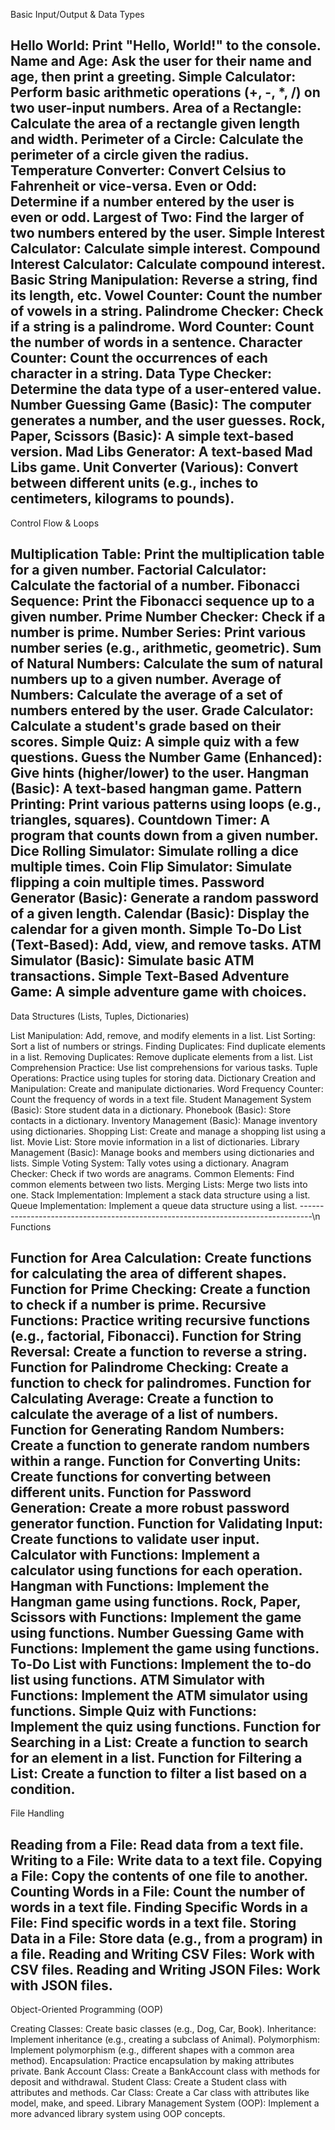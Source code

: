 Basic Input/Output & Data Types

Hello World: Print "Hello, World!" to the console.
Name and Age: Ask the user for their name and age, then print a greeting.
Simple Calculator: Perform basic arithmetic operations (+, -, *, /) on two user-input numbers.
Area of a Rectangle: Calculate the area of a rectangle given length and width.
Perimeter of a Circle: Calculate the perimeter of a circle given the radius.
Temperature Converter: Convert Celsius to Fahrenheit or vice-versa.
Even or Odd: Determine if a number entered by the user is even or odd.
Largest of Two: Find the larger of two numbers entered by the user.
Simple Interest Calculator: Calculate simple interest.
Compound Interest Calculator: Calculate compound interest.
Basic String Manipulation: Reverse a string, find its length, etc.
Vowel Counter: Count the number of vowels in a string.
Palindrome Checker: Check if a string is a palindrome.
Word Counter: Count the number of words in a sentence.
Character Counter: Count the occurrences of each character in a string.
Data Type Checker: Determine the data type of a user-entered value.
Number Guessing Game (Basic): The computer generates a number, and the user guesses.
Rock, Paper, Scissors (Basic): A simple text-based version.
Mad Libs Generator: A text-based Mad Libs game.
Unit Converter (Various): Convert between different units (e.g., inches to centimeters, kilograms to pounds).
---------------------------------------------------------------------
Control Flow & Loops 

Multiplication Table: Print the multiplication table for a given number.
Factorial Calculator: Calculate the factorial of a number.
Fibonacci Sequence: Print the Fibonacci sequence up to a given number.
Prime Number Checker: Check if a number is prime.
Number Series: Print various number series (e.g., arithmetic, geometric).
Sum of Natural Numbers: Calculate the sum of natural numbers up to a given number.
Average of Numbers: Calculate the average of a set of numbers entered by the user.
Grade Calculator: Calculate a student's grade based on their scores.
Simple Quiz: A simple quiz with a few questions.
Guess the Number Game (Enhanced): Give hints (higher/lower) to the user.
Hangman (Basic): A text-based hangman game.
Pattern Printing: Print various patterns using loops (e.g., triangles, squares).
Countdown Timer: A program that counts down from a given number.
Dice Rolling Simulator: Simulate rolling a dice multiple times.
Coin Flip Simulator: Simulate flipping a coin multiple times.
Password Generator (Basic): Generate a random password of a given length.
Calendar (Basic): Display the calendar for a given month.
Simple To-Do List (Text-Based): Add, view, and remove tasks.
ATM Simulator (Basic): Simulate basic ATM transactions.
Simple Text-Based Adventure Game: A simple adventure game with choices.
----------------------------------------------------------------------------------
Data Structures (Lists, Tuples, Dictionaries) 

List Manipulation: Add, remove, and modify elements in a list.
List Sorting: Sort a list of numbers or strings.
Finding Duplicates: Find duplicate elements in a list.
Removing Duplicates: Remove duplicate elements from a list.
List Comprehension Practice: Use list comprehensions for various tasks.
Tuple Operations: Practice using tuples for storing data.
Dictionary Creation and Manipulation: Create and manipulate dictionaries.
Word Frequency Counter: Count the frequency of words in a text file.
Student Management System (Basic): Store student data in a dictionary.
Phonebook (Basic): Store contacts in a dictionary.
Inventory Management (Basic): Manage inventory using dictionaries.
Shopping List: Create and manage a shopping list using a list.
Movie List: Store movie information in a list of dictionaries.
Library Management (Basic): Manage books and members using dictionaries and lists.
Simple Voting System: Tally votes using a dictionary.
Anagram Checker: Check if two words are anagrams.
Common Elements: Find common elements between two lists.
Merging Lists: Merge two lists into one.
Stack Implementation: Implement a stack data structure using a list.
Queue Implementation: Implement a queue data structure using a list.
---------------------------------------------------------------------------------\n
Functions 

Function for Area Calculation: Create functions for calculating the area of different shapes.
Function for Prime Checking: Create a function to check if a number is prime.
Recursive Functions: Practice writing recursive functions (e.g., factorial, Fibonacci).
Function for String Reversal: Create a function to reverse a string.
Function for Palindrome Checking: Create a function to check for palindromes.
Function for Calculating Average: Create a function to calculate the average of a list of numbers.
Function for Generating Random Numbers: Create a function to generate random numbers within a range.
Function for Converting Units: Create functions for converting between different units.
Function for Password Generation: Create a more robust password generator function.
Function for Validating Input: Create functions to validate user input.
Calculator with Functions: Implement a calculator using functions for each operation.
Hangman with Functions: Implement the Hangman game using functions.
Rock, Paper, Scissors with Functions: Implement the game using functions.
Number Guessing Game with Functions: Implement the game using functions.
To-Do List with Functions: Implement the to-do list using functions.
ATM Simulator with Functions: Implement the ATM simulator using functions.
Simple Quiz with Functions: Implement the quiz using functions.
Function for Searching in a List: Create a function to search for an element in a list.
Function for Filtering a List: Create a function to filter a list based on a condition.
----------------------------------------------------------------------------------------------
File Handling 

Reading from a File: Read data from a text file.
Writing to a File: Write data to a text file.
Copying a File: Copy the contents of one file to another.
Counting Words in a File: Count the number of words in a text file.
Finding Specific Words in a File: Find specific words in a text file.
Storing Data in a File: Store data (e.g., from a program) in a file.
Reading and Writing CSV Files: Work with CSV files.
Reading and Writing JSON Files: Work with JSON files.
--------------------------------------------------------------------------------------------
Object-Oriented Programming (OOP)

Creating Classes: Create basic classes (e.g., Dog, Car, Book).
Inheritance: Implement inheritance (e.g., creating a subclass of Animal).
Polymorphism: Implement polymorphism (e.g., different shapes with a common area method).
Encapsulation: Practice encapsulation by making attributes private.
Bank Account Class: Create a BankAccount class with methods for deposit and withdrawal.
Student Class: Create a Student class with attributes and methods.
Car Class: Create a Car class with attributes like model, make, and speed.
Library Management System (OOP): Implement a more advanced library system using OOP concepts.
